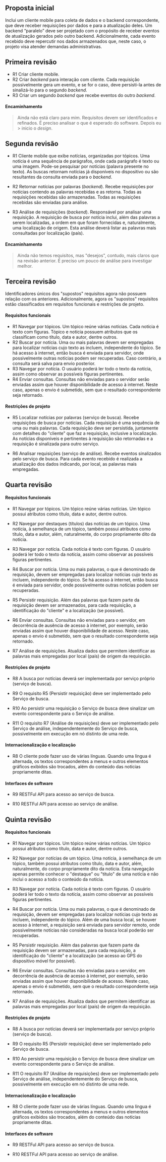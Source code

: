 ## Proposta inicial

Inclui um cliente mobile para coleta de dados e o backend correspondente, que deve receber requisições por dados e para a atualização deles. Um backend “paralelo” deve ser projetado com o propósito de receber eventos de atualização gerados pelo outro backend. Adicionalmente, cada evento recebido deve repercutir nos dados armazenados que, neste caso, o projeto visa atender demandas
administrativas.

## Primeira revisão 

- R1 Criar cliente mobile.
- R2 Criar _backend_ para interação com cliente. Cada requisição possivelmente gera um evento, e se for o caso, deve persisti-la antes de sinalizá-lo para o segundo _backend_.
- R3 Criar um segundo _backend_ que recebe eventos do outro _backend_. 

#### Encaminhamento
> Ainda não está claro para mim. Requisitos devem ser identificados e refinados. É preciso analisar o que é esperado do software. Depois eu > inicio o _design_. 

## Segunda revisão

- R1 Cliente mobile que exibe notícias, organizadas por tópicos. Uma notícia é uma sequência de parágrafos, onde cada parágrafo é texto ou uma imagem. Pode-se pesquisar por notícias (palavra presente no texto). As buscas retornam notícias já disponíveis no dispositivo ou são resultantes da consulta enviada para o _backend_. 

- R2 Retornar notícias por palavras (_backend_). Recebe requisições por notícias contendo as palavras recebidas e as retorna. Todas as requisições recebidas são armazenadas. Todas as requisições recebidas são enviadas para análise.

- R3 Análise de requisições (_backend_). Responsável por analisar uma requisição. A requisição de busca por notícia inclui, além das palavras a serem localizadas, a ordem em que foram fornecidas e, naturalmente, uma localização de origem. Esta análise deverá listar as palavras mais consultadas por localização (país).

#### Encaminhamento

> Ainda não temos requisitos, mas "desejos", contudo, mais claros que na revisão anterior. É preciso um pouco de análise para investigar melhor.

## Terceira revisão
Identificadores únicos dos "supostos" requisitos agora não possuem relação com os anteriores. Adicionalmente, agora os "supostos" requisitos estão classificados em requisitos funcionais e restrições de projeto.

#### Requisitos funcionais

- R1 Navegar por tópicos. Um tópico reúne várias notícias. Cada notícia é texto com figuras. Tópico e notícia possuem atributos que os classificam como título, data e autor, dentre outros.
- R2 Buscar por notícia. Uma ou mais palavras devem ser empregadas para localizar notícias cujo texto as incluem, independente do tópico. Se há acesso à internet, então busca é enviada para servidor, onde possivelmente outras notícias podem ser recuperadas. Caso contrário, a consulta será salva para envio posterior.
- R3 Navegar por notícia. O usuário poderá ler todo o texto da notícia, assim como observar as possíveis figuras pertinentes. 
- R4 Enviar consultas. Consultas não enviadas para o servidor serão enviadas assim que houver disponibilidade de acesso à internet. Neste caso, apenas o envio é submetido, sem que o resultado correspondente seja retornado. 

#### Restrições de projeto

- R5 Localizar notícias por palavras (serviço de busca). Recebe requisições de busca por notícias. Cada requisição é uma sequência de uma ou mais palavras. Cada requisição deve ser persistida, juntamente com detalhes do "cliente" que faz a requisição, inclusive a localização. As notícias disponíveis e pertinentes à requisição são retornadas e a requisição é sinalizada para outro serviço. 

- R6 Analisar requisições (serviço de análise). Recebe eventos sinalizados pelo serviço de busca. Para cada evento recebido é realizada a atualização dos dados indicando, por local, as palavras mais empregadas. 

## Quarta revisão

#### Requisitos funcionais

- R1 Navegar por tópicos. Um tópico reúne várias notícias. Um tópico possui atributos como título, data e autor, dentre outros.

- R2 Navegar por destaques (títulos) das notícias de um tópico. Uma notícia, à semelhança de um tópico, também possui atributos como título, data e autor, além, naturalmente, do corpo propriamente dito da notícia.

- R3 Navegar por notícia. Cada notícia é texto com figuras. O usuário poderá ler todo o texto da notícia, assim como observar as possíveis figuras pertinentes. 

- R4 Buscar por notícia. Uma ou mais palavras, o que é denominado de requisição, devem ser empregadas para localizar notícias cujo texto as incluem, independente do tópico. Se há acesso à internet, então busca é enviada para servidor, onde possivelmente outras notícias podem ser recuperadas. 

- R5 Persistir requisição. Além das palavras que fazem parte da requisição devem ser armazenados, para cada requisição, a identificação do "cliente" e a localização (se possível).

- R6 Enviar consultas. Consultas não enviadas para o servidor, em decorrência de ausência de acesso à internet, por exemplo, serão enviadas assim que houver disponibilidade de acesso. Neste caso, apenas o envio é submetido, sem que o resultado correspondente seja retornado. 

- R7 Análise de requisições. Atualiza dados que permitem identificar as palavras mais empregadas por local (país) de origem da requisição.

#### Restrições de projeto

- R8 A busca por notícias deverá ser implementada por serviço próprio (serviço de busca). 

- R9 O requisito R5 (Persistir requisição) deve ser implementado pelo Serviço de busca.

- R10 Ao persistir uma requisição o Serviço de busca deve sinalizar um evento correspondente para o Serviço de análise.

- R11 O requisito R7 (Análise de requisições) deve ser implementado pelo Serviço de análise, independentemente do Serviço de busca, possivelmente em execução em nó distinto de uma rede. 

#### Internacionalização e localização

- R8 O cliente pode fazer uso de várias línguas. Quando uma língua é alternada, os textos correspondentes a menus e outros elementos gráficos exibidos são trocados, além do conteúdo das notícias propriamente ditas. 

#### Interfaces de software

- R9 RESTFul API para acesso ao serviço de busca. 

- R10 RESTFul API para acesso ao serviço de análise. 

## Quinta revisão

#### Requisitos funcionais

- R1 Navegar por tópicos. Um tópico reúne várias notícias. Um tópico possui atributos como título, data e autor, dentre outros.

- R2 Navegar por notícias de um tópico. Uma notícia, à semelhança de um tópico, também possui atributos como título, data e autor, além, naturalmente, do corpo propriamente dito da notícia. Esta navegação apenas permite conhecer o "destaque" ou "título" de uma notícia e não inclui o acesso a todo o conteúdo da notícia. 

- R3 Navegar por notícia. Cada notícia é texto com figuras. O usuário poderá ler todo o texto da notícia, assim como observar as possíveis figuras pertinentes. 

- R4 Buscar por notícia. Uma ou mais palavras, o que é denominado de requisição, devem ser empregadas para localizar notícias cujo texto as incluem, independente do tópico. Além de uma busca local, se houver acesso à internet, a requisição será enviada para servidor remoto, onde possivelmente notícias não consideradas na busca local poderão ser recuperadas.

- R5 Persistir requisição. Além das palavras que fazem parte da requisição devem ser armazenadas, para cada requisição, a identificação do "cliente" e a localização (se acesso ao GPS do dispositivo móvel for possível).

- R6 Enviar consultas. Consultas não enviadas para o servidor, em decorrência de ausência de acesso à internet, por exemplo, serão enviadas assim que houver disponibilidade de acesso. Neste caso, apenas o envio é submetido, sem que o resultado correspondente seja retornado. 

- R7 Análise de requisições. Atualiza dados que permitem identificar as palavras mais empregadas por local (país) de origem da requisição.

#### Restrições de projeto

- R8 A busca por notícias deverá ser implementada por serviço próprio (serviço de busca). 

- R9 O requisito R5 (Persistir requisição) deve ser implementado pelo Serviço de busca.

- R10 Ao persistir uma requisição o Serviço de busca deve sinalizar um evento correspondente para o Serviço de análise.

- R11 O requisito R7 (Análise de requisições) deve ser implementado pelo Serviço de análise, independentemente do Serviço de busca, possivelmente em execução em nó distinto de uma rede. 

#### Internacionalização e localização

- R8 O cliente pode fazer uso de várias línguas. Quando uma língua é alternada, os textos correspondentes a menus e outros elementos gráficos exibidos são trocados, além do conteúdo das notícias propriamente ditas. 

#### Interfaces de software

- R9 RESTFul API para acesso ao serviço de busca. 

- R10 RESTFul API para acesso ao serviço de análise. 
